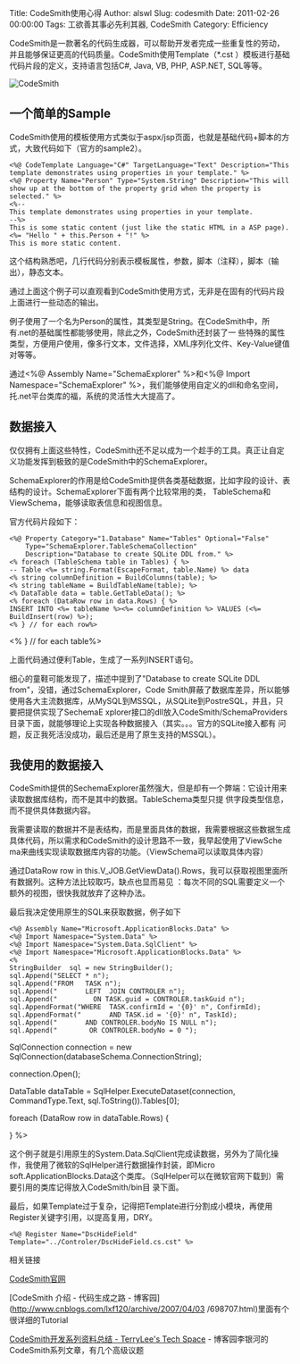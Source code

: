 Title: CodeSmith使用心得
Author: alswl
Slug: codesmith
Date: 2011-02-26 00:00:00
Tags: 工欲善其事必先利其器, CodeSmith
Category: Efficiency

CodeSmith是一款著名的代码生成器，可以帮助开发者完成一些重复性的劳动，并且能够保证更高的代码质量。CodeSmith使用Template（*.cst
）模板进行基础代码片段的定义，支持语言包括C#, Java, VB, PHP, ASP.NET, SQL等等。

![CodeSmith](https://ohsolnxaa.qnssl.com/upload_dropbox/201612/404.gif)

## 一个简单的Sample

CodeSmith使用的模板使用方式类似于aspx/jsp页面，也就是基础代码+脚本的方式，大致代码如下（官方的sample2）。

    
    <%@ CodeTemplate Language="C#" TargetLanguage="Text" Description="This template demonstrates using properties in your template." %>
    <%@ Property Name="Person" Type="System.String" Description="This will show up at the bottom of the property grid when the property is selected." %>
    <%-- 
    This template demonstrates using properties in your template.
    --%>
    This is some static content (just like the static HTML in a ASP page).
    <%= "Hello " + this.Person + "!" %>
    This is more static content.
    

这个结构熟悉吧，几行代码分别表示模板属性，参数，脚本（注释），脚本（输出），静态文本。

通过上面这个例子可以直观看到CodeSmith使用方式，无非是在固有的代码片段上面进行一些动态的输出。

例子使用了一个名为Person的属性，其类型是String。在CodeSmith中，所有.net的基础属性都能够使用，除此之外，CodeSmith还封装了一
些特殊的属性类型，方便用户使用，像多行文本，文件选择，XML序列化文件、Key-Value键值对等等。

通过<%@ Assembly Name="SchemaExplorer" %>和<%@ Import Namespace="SchemaExplorer"
%>，我们能够使用自定义的dll和命名空间，托.net平台类库的福，系统的灵活性大大提高了。

## 数据接入

仅仅拥有上面这些特性，CodeSmith还不足以成为一个趁手的工具。真正让自定义功能发挥到极致的是CodeSmith中的SchemaExplorer。

SchemaExplorer的作用是给CodeSmith提供各类基础数据，比如字段的设计、表结构的设计。SchemaExplorer下面有两个比较常用的类，
TableSchema和ViewSchema，能够读取表信息和视图信息。

官方代码片段如下：

    
    <%@ Property Category="1.Database" Name="Tables" Optional="False"
        Type="SchemaExplorer.TableSchemaCollection" 
        Description="Database to create SQLite DDL from." %>
    <% foreach (TableSchema table in Tables) { %>
    -- Table <%= string.Format(EscapeFormat, table.Name) %> data
    <% string columnDefinition = BuildColumns(table); %>
    <% string tableName = BuildTableName(table); %>
    <% DataTable data = table.GetTableData(); %>
    <% foreach (DataRow row in data.Rows) { %>
    INSERT INTO <%= tableName %><%= columnDefinition %> VALUES (<%= BuildInsert(row) %>);
    <% } // for each row%>

<% } // for each table%>

上面代码通过便利Table，生成了一系列INSERT语句。

细心的童鞋可能发现了，描述中提到了"Database to create SQLite DDL from"，没错，通过SchemaExplorer，Code
Smith屏蔽了数据库差异，所以能够使用各大主流数据库，从MySQL到MSSQL，从SQLite到PostreSQL，并且，只要把提供实现了SechemaE
xplorer接口的dll放入CodeSmith/SchemaProviders目录下面，就能够理论上实现各种数据接入（其实。。。官方的SQLite接入都有
问题，反正我死活没成功，最后还是用了原生支持的MSSQL）。

## 我使用的数据接入

CodeSmith提供的SechemaExplorer虽然强大，但是却有一个弊端：它设计用来读取数据库结构，而不是其中的数据。TableSchema类型只提
供字段类型信息，而不提供具体数据内容。

我需要读取的数据并不是表结构，而是里面具体的数据，我需要根据这些数据生成具体代码，所以需求和CodeSmith的设计思路不一致，我早起使用了ViewSche
ma来曲线实现读取数据库内容的功能。（ViewSchema可以读取具体内容）

通过DataRow row in this.V_JOB.GetViewData().Rows，我可以获取视图里面所有数据列。这种方法比较取巧，缺点也显而易见
：每次不同的SQL需要定义一个额外的视图，很快我就放弃了这种办法。

最后我决定使用原生的SQL来获取数据，例子如下

    
    <%@ Assembly Name="Microsoft.ApplicationBlocks.Data" %>
    <%@ Import Namespace="System.Data" %>
    <%@ Import Namespace="System.Data.SqlClient" %>
    <%@ Import Namespace="Microsoft.ApplicationBlocks.Data" %>
    <%
    StringBuilder  sql = new StringBuilder();
    sql.Append("SELECT * n");
    sql.Append("FROM   TASK n");
    sql.Append("       LEFT  JOIN CONTROLER n");
    sql.Append("         ON TASK.guid = CONTROLER.taskGuid n");
    sql.AppendFormat("WHERE  TASK.confirmId = '{0}' n", ConfirmId);
    sql.AppendFormat("       AND TASK.id = '{0}' n", TaskId);
    sql.Append("       AND CONTROLER.bodyNo IS NULL n");
    sql.Append("        OR CONTROLER.bodyNo = 0 ");

SqlConnection connection = new SqlConnection(databaseSchema.ConnectionString);

connection.Open();

DataTable dataTable = SqlHelper.ExecuteDataset(connection, CommandType.Text,
sql.ToString()).Tables[0];

foreach (DataRow row in dataTable.Rows) {

} %>

这个例子就是引用原生的System.Data.SqlClient完成读数据，另外为了简化操作，我使用了微软的SqlHelper进行数据操作封装，即Micro
soft.ApplicationBlocks.Data这个类库。（SqlHelper可以在微软官网下载到）需要引用的类库记得放入CodeSmith/bin目
录下面。

最后，如果Template过于复杂，记得把Template进行分割成小模块，再使用Register关键字引用，以提高复用，DRY。

    
    <%@ Register Name="DscHideField" Template="../Controler/DscHideField.cs.cst" %>

相关链接

[CodeSmith官网](http://www.codesmithtools.com/)

[CodeSmith 介绍 - 代码生成之路 - 博客园](http://www.cnblogs.com/lxf120/archive/2007/04/03
/698707.html)里面有个很详细的Tutorial

[CodeSmith开发系列资料总结 - TerryLee's Tech
Space](http://terrylee.cnblogs.com/archive/2005/12/28/306254.aspx) -
博客园李银河的CodeSmith系列文章，有几个高级议题

